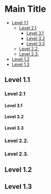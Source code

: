 # Main Title

[](BeginSummary)
* [Level 1.1](#level-11)
    * [Level 2.1](#level-21)
        * [Level 3.1](#level-31)
        * [Level 3.2](#level-32)
        * [Level 3.3](#level-33)
    * [Level 2.2.](#level-22)
    * [Level 2.3.](#level-23)
* [Level 1.2](#level-12)
* [Level 1.3](#level-13)

[](EndSummary)


## Level 1.1

### Level 2.1

#### Level 3.1

#### Level 3.2

#### Level 3.3

### Level 2.2.

### Level 2.3.

## Level 1.2

## Level 1.3
